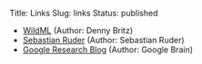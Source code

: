 Title: Links
Slug: links
Status: published


* [WildML](http://www.wildml.com/) (Author: Denny Britz)
* [Sebastian Ruder](http://ruder.io/#open) (Author: Sebastian Ruder)
* [Google Research Blog](https://research.googleblog.com/) (Author: Google Brain)
